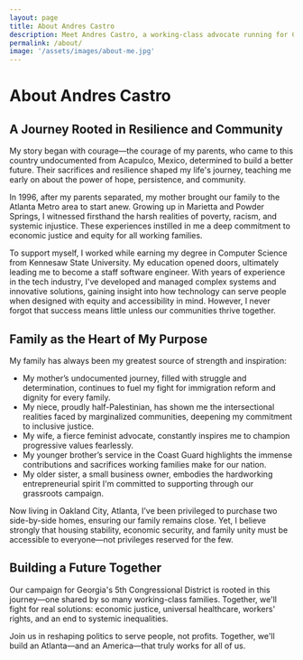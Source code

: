 ```yaml
---
layout: page
title: About Andres Castro
description: Meet Andres Castro, a working-class advocate running for Congress in Georgia’s 5th District to fight for economic justice, healthcare, and real solutions for everyday people.
permalink: /about/
image: '/assets/images/about-me.jpg'
---
```


# About Andres Castro

## A Journey Rooted in Resilience and Community

My story began with courage—the courage of my parents, who came to this country undocumented from Acapulco, Mexico, determined to build a better future. Their sacrifices and resilience shaped my life's journey, teaching me early on about the power of hope, persistence, and community.

In 1996, after my parents separated, my mother brought our family to the Atlanta Metro area to start anew. Growing up in Marietta and Powder Springs, I witnessed firsthand the harsh realities of poverty, racism, and systemic injustice. These experiences instilled in me a deep commitment to economic justice and equity for all working families.

To support myself, I worked while earning my degree in Computer Science from Kennesaw State University. My education opened doors, ultimately leading me to become a staff software engineer. With years of experience in the tech industry, I've developed and managed complex systems and innovative solutions, gaining insight into how technology can serve people when designed with equity and accessibility in mind. However, I never forgot that success means little unless our communities thrive together.

## Family as the Heart of My Purpose

My family has always been my greatest source of strength and inspiration:

* My mother’s undocumented journey, filled with struggle and determination, continues to fuel my fight for immigration reform and dignity for every family.
* My niece, proudly half-Palestinian, has shown me the intersectional realities faced by marginalized communities, deepening my commitment to inclusive justice.
* My wife, a fierce feminist advocate, constantly inspires me to champion progressive values fearlessly.
* My younger brother’s service in the Coast Guard highlights the immense contributions and sacrifices working families make for our nation.
* My older sister, a small business owner, embodies the hardworking entrepreneurial spirit I'm committed to supporting through our grassroots campaign.

Now living in Oakland City, Atlanta, I’ve been privileged to purchase two side-by-side homes, ensuring our family remains close. Yet, I believe strongly that housing stability, economic security, and family unity must be accessible to everyone—not privileges reserved for the few.

## Building a Future Together

Our campaign for Georgia's 5th Congressional District is rooted in this journey—one shared by so many working-class families. Together, we'll fight for real solutions: economic justice, universal healthcare, workers' rights, and an end to systemic inequalities.

Join us in reshaping politics to serve people, not profits. Together, we'll build an Atlanta—and an America—that truly works for all of us.
